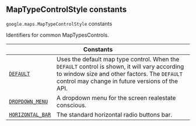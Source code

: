 
<h2 id="MapTypeControlStyle">MapTypeControlStyle constants</h2>
<p>
<code><span itemprop="path">google.maps</span>.<span itemprop="name">MapTypeControlStyle</span></code>
constants
</p>
<p>Identifiers for common MapTypesControls.</p>
<div class="devsite-table-wrapper"><table class="constants responsive" summary="MapTypeControlStyle constants">
<thead>
<tr><th colspan="2">Constants</th>
</tr></thead>
<tbody>
<tr id="MapTypeControlStyle.DEFAULT">
<td itemprop="property"><code><a class="secret-link" href="#MapTypeControlStyle.DEFAULT"><span>DEFAULT</span></a></code></td>
<td>Uses the default map type control. When the <code><span>DEFAULT</span></code> control is shown, it will vary according to window size and other factors. The <code><span>DEFAULT</span></code> control may change in future versions of the API.</td>
</tr>
<tr id="MapTypeControlStyle.DROPDOWN_MENU">
<td itemprop="property"><code><a class="secret-link" href="#MapTypeControlStyle.DROPDOWN_MENU"><span>DROPDOWN_MENU</span></a></code></td>
<td>A dropdown menu for the screen realestate conscious.</td>
</tr>
<tr id="MapTypeControlStyle.HORIZONTAL_BAR">
<td itemprop="property"><code><a class="secret-link" href="#MapTypeControlStyle.HORIZONTAL_BAR"><span>HORIZONTAL_BAR</span></a></code></td>
<td>The standard horizontal radio buttons bar.</td>
</tr>
</tbody>
</table></div>
<script src="replace_links.js"></script>
